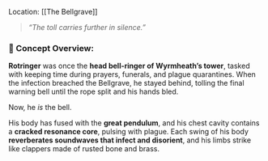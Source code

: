 
Location: [[The Bellgrave]]

> _“The toll carries further in silence.”_  


### 🧬 Concept Overview:

**Rotringer** was once the **head bell-ringer of Wyrmheath’s tower**, tasked with keeping time during prayers, funerals, and plague quarantines. When the infection breached the Bellgrave, he stayed behind, tolling the final warning bell until the rope split and his hands bled.

Now, he _is_ the bell.

His body has fused with the **great pendulum**, and his chest cavity contains a **cracked resonance core**, pulsing with plague. Each swing of his body **reverberates soundwaves that infect and disorient**, and his limbs strike like clappers made of rusted bone and brass.